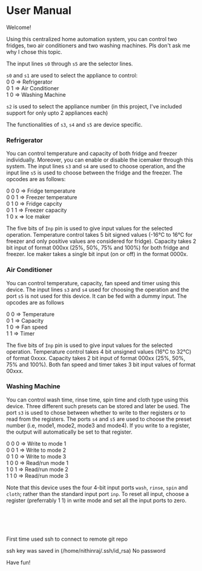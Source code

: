 # User Manual

Welcome!

Using this centralized home automation system, you can control two fridges, two air conditioners and two washing machines. Pls don't ask me why I chose this topic.

The input lines `s0` through `s5` are the selector lines.

`s0` and `s1` are used to select the appliance to control:\
0 0 => Refrigerator\
0 1 => Air Conditioner\
1 0 => Washing Machine

`s2` is used to select the appliance number (in this project, I've included support for only upto 2 appliances each)

The functionalities of `s3`, `s4` and `s5` are device specific. 

### Refrigerator

You can control temperature and capacity of both fridge and freezer individually. Moreover, you can enable or disable the icemaker through this system. The input lines `s3` and `s4` are used to choose operation, and the input line `s5` is used to choose between the fridge and the freezer. The opcodes are as follows:

0 0 0 => Fridge temperature\
0 0 1 => Freezer temperature\
0 1 0 => Fridge capcity\
0 1 1 => Freezer capacity\
1 0 x => Ice maker

The five bits of `Inp` pin is used to give input values for the selected operation. Temperature control takes 5 bit signed values (-16°C to 16°C for freezer and only positive values are considered for fridge). Capacity takes 2 bit input of format 000xx (25%, 50%, 75% and 100%) for both fridge and freezer. Ice maker takes a single bit input (on or off) in the format 0000x.

### Air Conditioner

You can control temperature, capacity, fan speed and timer using this device. The input lines `s3` and `s4` used for choosing the operation and the port `s5` is not used for this device. It can be fed with a dummy input. The opcodes are as follows

0 0 => Temperature\
0 1 => Capacity\
1 0 => Fan speed\
1 1 => Timer

The five bits of `Inp` pin is used to give input values for the selected operation. Temperature control takes 4 bit unsigned values (16°C to 32°C) of format 0xxxx. Capacity takes 2 bit input of format 000xx (25%, 50%, 75% and 100%). Both fan speed and timer takes 3 bit input values of format 00xxx.

### Washing Machine

You can control wash time, rinse time, spin time and cloth type using this device. Three different such presets can be stored and later be used. The port `s3` is used to chose between whether to write to ther registers or to read from the registers. The ports `s4` and `s5` are used to choose the preset number (i.e, mode1, mode2, mode3 and mode4). If you write to a register, the output will automatically be set to that register.

0 0 0 => Write to mode 1\
0 0 1 => Write to mode 2\
0 1 0 => Write to mode 3\
1 0 0 => Read/run mode 1\
1 0 1 => Read/run mode 2\
1 1 0 => Read/run mode 3

Note that this device uses the four 4-bit input ports `wash`, `rinse`, `spin` and `cloth`; rather than the standard input port `inp`. To reset all input, choose a register (preferrably 1 1) in write mode and set all the input ports to zero.
\
\
\
\
\
\
First time used ssh to connect to remote git repo

ssh key was saved in (/home/nithinraj/.ssh/id_rsa) No password

Have fun!
